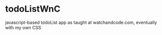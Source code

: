 # todoListWnC
javascript-based todoList app as taught at watchandcode.com, eventually with my own CSS 

